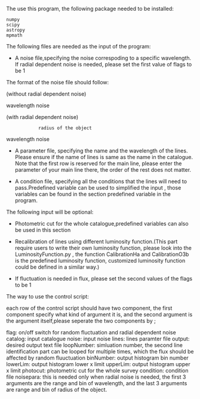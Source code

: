 The use this program, the following package needed to be installed:

	numpy
	scipy
	astropy
	mpmath

The following files are needed as the input of the program:

- A noise file,specifying the noise correspoding to a specific wavelength. If radial dependent noise is needed, please set the first value of flags to be 1

The format of the noise file should follow:

(without radial dependent noise)

wavelength 			      noise

(with radial dependent noise)

				radius of the object

wavelength			       noise


- A parameter file, specifying the name and the wavelength of the lines. Please ensure if the name of lines is same as the name in the catalogue. Note that the first row is reserved for the main line, please enter the parameter of your main line there, the order of the rest does not matter.

- A condition file, specifying all the conditions that the lines will need to pass.Predefined variable can be used to simplified the input , those variables can be found in the section predefined variable in the program. 

The following input will be optional:

- Photometric cut for the whole catalogue,predefined variables can also be used in this section

- Recalibration of lines using different luminosity function.(This part require users to write their own luminosity function, please look into the LuminosityFunction.py , the function CalibrationHa and CalibrationO3b is the predefined luminosity function, customized luminosity function could be defined in a similar way.)

- If fluctuation is needed in flux, please set the second values of the flags to be 1
 
The way to use the control script:

each row of the control script should have two component, the first component specify what kind of argument it is, and the second argument is the argument itself,please seperate the two components by ;

flag: on/off switch for random fluctuation and radial dependent noise
catalog: input catalogue
noise: input noise
lines: lines paramter file
output: desired output text file
loopNumber: simluation number, the second line identification part can be looped for multiple times, which the flux should be affected by random fluuctuation
binNumber: output histogram bin number
lowerLim: output histogram lower x limit
upperLim: output histogram upper x limit
photocut: photometric cut for the whole survey
condition: condition file
noisepara: this is needed only when radial noise is needed, the first 3 arguments are the range and bin of wavelength, and the last 3 arguments are range and bin of radius of the object.



